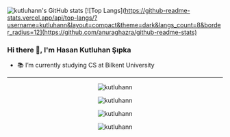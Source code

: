 

![kutluhann's GitHub stats](https://github-readme-stats.vercel.app/api?username=kutluhann&include_all_commits=true&count_private=true&show_icons=true&theme=dark&border_radius=12)
[![Top Langs](https://github-readme-stats.vercel.app/api/top-langs/?username=kutluhann&layout=compact&theme=dark&langs_count=8&border_radius=12](https://github.com/anuraghazra/github-readme-stats)

### Hi there 👋, I'm Hasan Kutluhan Şıpka
* 📚 I’m currently studying CS at Bilkent University

---

<p align="center"> <img src="https://komarev.com/ghpvc/?username=kutluhann&label=Profile%20views&color=0e75b6&style=flat" alt="kutluhann" /> </p>

<p align="center"><img align="center" src="https://github-readme-stats.vercel.app/api/top-langs?username=kutluhann&show_icons=true&locale=en&layout=compact" alt="kutluhann" /></p>

<p align="center"><img align="center" src="https://github-readme-stats.vercel.app/api?username=kutluhann&show_icons=true&locale=en" alt="kutluhann" /></p>

<p align="center"><img align="center" src="https://github-readme-streak-stats.herokuapp.com/?user=kutluhann&" alt="kutluhann" /></p>